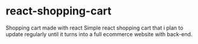 # react-shopping-cart
Shopping cart made with react
Simple react shopping cart that i plan to update regularly until it turns into a full ecommerce website with back-end.
